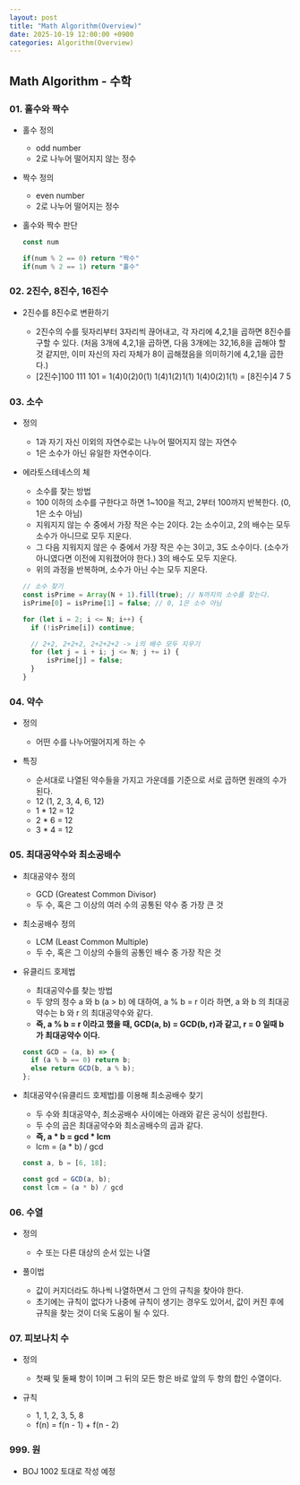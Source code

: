 ```yaml
---
layout: post
title: "Math Algorithm(Overview)"
date: 2025-10-19 12:00:00 +0900
categories: Algorithm(Overview)
---
```


## Math Algorithm - 수학

### 01. 홀수와 짝수

- 홀수 정의

  - odd number
  - 2로 나누어 떨어지지 않는 정수

- 짝수 정의

  - even number
  - 2로 나누어 떨어지는 정수

- 홀수와 짝수 판단

  ```javascript
  const num

  if(num % 2 == 0) return "짝수"
  if(num % 2 == 1) return "홀수"
  ```

### 02. 2진수, 8진수, 16진수

- 2진수를 8진수로 변환하기

  - 2진수의 수를 뒷자리부터 3자리씩 끊어내고, 각 자리에 4,2,1을 곱하면 8진수를 구할 수 있다. (처음 3개에 4,2,1을 곱하면, 다음 3개에는 32,16,8을 곱해야 할 것 같지만, 이미 자신의 자리 자체가 8이 곱해졌음을 의미하기에 4,2,1을 곱한다.)
  - [2진수]100 111 101 = 1(4)0(2)0(1) 1(4)1(2)1(1) 1(4)0(2)1(1) = [8진수]4 7 5

### 03. 소수

- 정의

  - 1과 자기 자신 이외의 자연수로는 나누어 떨어지지 않는 자연수
  - 1은 소수가 아닌 유일한 자연수이다.

- 에라토스테네스의 체

  - 소수를 찾는 방법
  - 100 이하의 소수를 구한다고 하면 1~100을 적고, 2부터 100까지 반복한다. (0, 1은 소수 아님)
  - 지워지지 않는 수 중에서 가장 작은 수는 2이다. 2는 소수이고, 2의 배수는 모두 소수가 아니므로 모두 지운다.
  - 그 다음 지워지지 않은 수 중에서 가장 작은 수는 3이고, 3도 소수이다. (소수가 아니였다면 이전에 지워졌어야 한다.) 3의 배수도 모두 지운다.
  - 위의 과정을 반복하며, 소수가 아닌 수는 모두 지운다.

  ```javascript
  // 소수 찾기
  const isPrime = Array(N + 1).fill(true); // N까지의 소수를 찾는다.
  isPrime[0] = isPrime[1] = false; // 0, 1은 소수 아님

  for (let i = 2; i <= N; i++) {
  	if (!isPrime[i]) continue;

  	// 2+2, 2+2+2, 2+2+2+2 -> i의 배수 모두 지우기
  	for (let j = i + i; j <= N; j += i) {
  		isPrime[j] = false;
  	}
  }
  ```

### 04. 약수

- 정의

  - 어떤 수를 나누어떨어지게 하는 수

- 특징
  - 순서대로 나열된 약수들을 가지고 가운데를 기준으로 서로 곱하면 원래의 수가 된다.
  - 12 (1, 2, 3, 4, 6, 12)
  - 1 \* 12 = 12
  - 2 \* 6 = 12
  - 3 \* 4 = 12

### 05. 최대공약수와 최소공배수

- 최대공약수 정의

  - GCD (Greatest Common Divisor)
  - 두 수, 혹은 그 이상의 여러 수의 공통된 약수 중 가장 큰 것

- 최소공배수 정의

  - LCM (Least Common Multiple)
  - 두 수, 혹은 그 이상의 수들의 공통인 배수 중 가장 작은 것

- 유클리드 호제법

  - 최대공약수를 찾는 방법
  - 두 양의 정수 a 와 b (a > b) 에 대하여, a % b = r 이라 하면, a 와 b 의 최대공약수는 b 와 r 의 최대공약수와 같다.
  - **즉, a % b = r 이라고 했을 때, GCD(a, b) = GCD(b, r)과 같고, r = 0 일때 b 가 최대공약수 이다.**

  ```javascript
  const GCD = (a, b) => {
  	if (a % b == 0) return b;
  	else return GCD(b, a % b);
  };
  ```

- 최대공약수(유클리드 호제법)를 이용해 최소공배수 찾기

  - 두 수와 최대공약수, 최소공배수 사이에는 아래와 같은 공식이 성립한다.
  - 두 수의 곱은 최대공약수와 최소공배수의 곱과 같다.
  - **즉, a \* b = gcd \* lcm**
  - lcm = (a \* b) / gcd

  ```javascript
  const a, b = [6, 18];

  const gcd = GCD(a, b);
  const lcm = (a * b) / gcd
  ```

### 06. 수열

- 정의

  - 수 또는 다른 대상의 순서 있는 나열

- 풀이법
  - 값이 커지더라도 하나씩 나열하면서 그 안의 규칙을 찾아야 한다.
  - 초기에는 규칙이 없다가 나중에 규칙이 생기는 경우도 있어서, 값이 커진 후에 규칙을 찾는 것이 더욱 도움이 될 수 있다.

### 07. 피보나치 수

- 정의

  - 첫째 및 둘째 항이 1이며 그 뒤의 모든 항은 바로 앞의 두 항의 합인 수열이다.

- 규칙

  - 1, 1, 2, 3, 5, 8
  - f(n) = f(n - 1) + f(n - 2)

### 999. 원

- BOJ 1002 토대로 작성 예정

